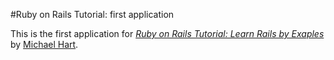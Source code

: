 #Ruby on Rails Tutorial: first application

This is the first application for
[*Ruby on Rails Tutorial: Learn Rails by
Exaples*](http://railstutorial.org/)
by [Michael Hart](http://michaelhartl.com/).
